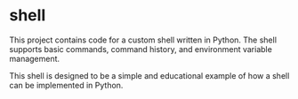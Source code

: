 # shell

This project contains code for a custom shell written in Python. The shell supports basic commands, command history, and environment variable management.

This shell is designed to be a simple and educational example of how a shell can be implemented in Python.
